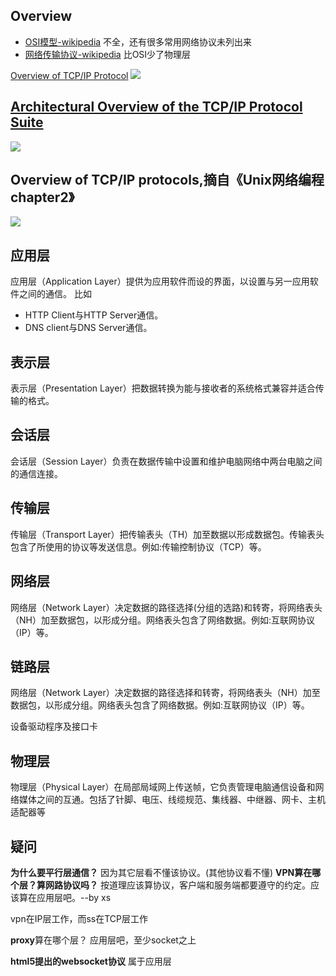 

## Overview
- [OSI模型-wikipedia](https://zh.wikipedia.org/wiki/OSI模型) 不全，还有很多常用网络协议未列出来
- [网络传输协议-wikipedia](https://zh.wikipedia.org/wiki/网络传输协议) 比OSI少了物理层


[Overview of TCP/IP Protocol](https://www.novell.com/documentation/nw65/ntwk_ipv4_nw/data/hbnuubtt.html)
<image src="https://github.com/xsung/raw/raw/master/TCP%20IP%20Model%20--%20novell.com.gif">



## [Architectural Overview of the TCP/IP Protocol Suite](https://technet.microsoft.com/en-us/library/bb726993.aspx)
<image src="https://github.com/xsung/raw/raw/master/The%20architecture%20of%20the%20TCP%20IP%20protocol%20suite%20--%20Microsoft.gif">


## Overview of TCP/IP protocols,摘自《Unix网络编程 chapter2》
<image src="https://github.com/xsung/raw/raw/master/Overview%20of%20TCP%20IP%20protocols--unix%20network%20programing.gif">

## 应用层

应用层（Application Layer）提供为应用软件而设的界面，以设置与另一应用软件之间的通信。
比如
- HTTP Client与HTTP Server通信。
- DNS client与DNS Server通信。

## 表示层

表示层（Presentation Layer）把数据转换为能与接收者的系统格式兼容并适合传输的格式。

## 会话层

会话层（Session Layer）负责在数据传输中设置和维护电脑网络中两台电脑之间的通信连接。

## 传输层
传输层（Transport Layer）把传输表头（TH）加至数据以形成数据包。传输表头包含了所使用的协议等发送信息。例如:传输控制协议（TCP）等。


## 网络层

网络层（Network Layer）决定数据的路径选择(分组的选路)和转寄，将网络表头（NH）加至数据包，以形成分组。网络表头包含了网络数据。例如:互联网协议（IP）等。

## 链路层

网络层（Network Layer）决定数据的路径选择和转寄，将网络表头（NH）加至数据包，以形成分组。网络表头包含了网络数据。例如:互联网协议（IP）等。

设备驱动程序及接口卡

## 物理层

物理层（Physical Layer）在局部局域网上传送帧，它负责管理电脑通信设备和网络媒体之间的互通。包括了针脚、电压、线缆规范、集线器、中继器、网卡、主机适配器等

## 疑问

**为什么要平行层通信？**
因为其它层看不懂该协议。(其他协议看不懂)
**VPN算在哪个层？算网路协议吗？**
按道理应该算协议，客户端和服务端都要遵守的约定。应该算在应用层吧。--by xs

vpn在IP层工作，而ss在TCP层工作

**proxy**算在哪个层？
应用层吧，至少socket之上

**html5提出的websocket协议**
属于应用层


##
